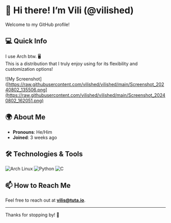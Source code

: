 # 👋 Hi there! I’m Vili (@vilished)

Welcome to my GitHub profile!

## 💻 Quick Info
I use Arch btw. 🖥️  
This is a distribution that I truly enjoy using for its flexibility and customization options!

![My Screenshot]([https://raw.githubusercontent.com/vilished/vilished/main/Screenshot_20240802_135506.png](https://raw.githubusercontent.com/vilished/vilished/main/Screenshot_20240802_162051.png)

## 🌍 About Me
- **Pronouns**: He/Him
- **Joined**: 3 weeks ago

## 🛠️ Technologies & Tools
![Arch Linux](https://img.shields.io/badge/OS-Arch%20Linux-blue)
![Python](https://img.shields.io/badge/Languages-Python-yellow)
![C](https://img.shields.io/badge/Languages-C-green)

## 📫 How to Reach Me
Feel free to reach out at **[vilis@tuta.io](mailto:vilis@tuta.io)**.

---

Thanks for stopping by! 🌟
